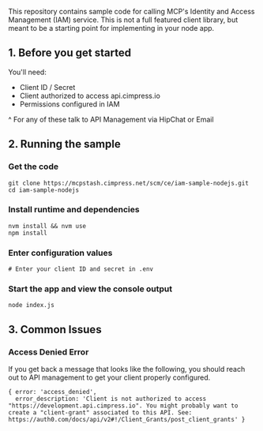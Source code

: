 This repository contains sample code for calling MCP's Identity and Access Management (IAM) service. This is not a full featured client library, but meant to be a starting point for implementing in your node app.

## 1. Before you get started

You'll need:

* Client ID / Secret
* Client authorized to access api.cimpress.io
* Permissions configured in IAM

^ For any of these talk to API Management via HipChat or Email

## 2. Running the sample

### Get the code

    git clone https://mcpstash.cimpress.net/scm/ce/iam-sample-nodejs.git
    cd iam-sample-nodejs

### Install runtime and dependencies

    nvm install && nvm use
    npm install

### Enter configuration values

    # Enter your client ID and secret in .env

### Start the app and view the console output

    node index.js

## 3. Common Issues

### Access Denied Error

If you get back a message that looks like the following, you should reach out to API management to get your client properly configured.

```
{ error: 'access_denied',
  error_description: 'Client is not authorized to access "https://development.api.cimpress.io". You might probably want to create a "client-grant" associated to this API. See: https://auth0.com/docs/api/v2#!/Client_Grants/post_client_grants' }
```
